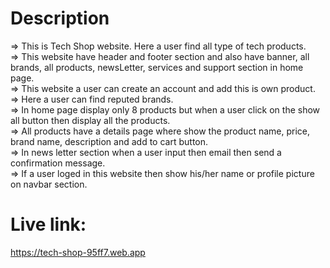 # Description
=> This is Tech Shop website. Here a user find all type of tech products.<br />
=> This website have header and footer section and also have banner, all brands, all products, newsLetter, services and support section in home page.<br />
=> This website a user can create an account and add this is own product.<br />
=> Here a user can find reputed brands.<br />
=> In home page display only 8 products but when a user click on the show all button then display all the products.<br />
=> All products have a details page where show the product name, price, brand name, description and add to cart button.<br />
=> In news letter section when a user input then email then send a confirmation message.<br />
=> If a user loged in this website then show his/her name or profile picture on navbar section.<br />

# Live link:
https://tech-shop-95ff7.web.app
